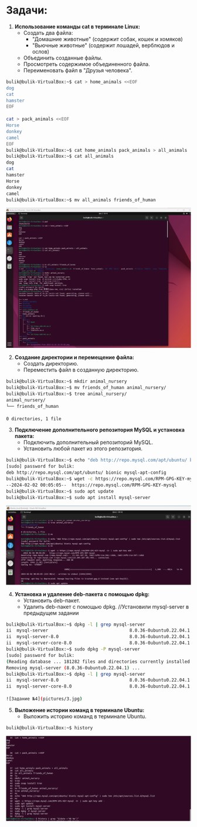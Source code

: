 # Задачи:

1. **Использование команды cat в терминале Linux:**
    - Создать два файла:
        - "Домашние животные" (содержит собак, кошек и хомяков)
        - "Вьючные животные" (содержит лошадей, верблюдов и ослов)
    - Объединить созданные файлы.
    - Просмотреть содержимое объединенного файла.
    - Переименовать файл в "Друзья человека".

```bash
bulik@bulik-VirtualBox:~$ cat > home_animals <<EOF
dog
cat
hamster
EOF

cat > pack_animals <<EOF
Horse
donkey
camel
EOF
bulik@bulik-VirtualBox:~$ cat home_animals pack_animals > all_animals
bulik@bulik-VirtualBox:~$ cat all_animals
dog
cat
hamster
Horse
donkey
camel
bulik@bulik-VirtualBox:~$ mv all_animals friends_of_human
```

![Задание №1](pictures/1.jpg)


2. **Создание директории и перемещение файла:**
    - Создать директорию.
    - Переместить файл в созданную директорию.

```bash
bulik@bulik-VirtualBox:~$ mkdir animal_nursery
bulik@bulik-VirtualBox:~$ mv friends_of_human animal_nursery/
bulik@bulik-VirtualBox:~$ tree animal_nursery/
animal_nursery/
└── friends_of_human

0 directories, 1 file
```

3. **Подключение дополнительного репозитория MySQL и установка пакета:**
    - Подключить дополнительный репозиторий MySQL.
    - Установить любой пакет из этого репозитория.

```bash
bulik@bulik-VirtualBox:~$ echo "deb http://repo.mysql.com/apt/ubuntu/ bionic mysql-apt-config" | sudo tee /etc/apt/sources.list.d/mysql.list
[sudo] password for bulik: 
deb http://repo.mysql.com/apt/ubuntu/ bionic mysql-apt-config
bulik@bulik-VirtualBox:~$ wget -c https://repo.mysql.com/RPM-GPG-KEY-mysql -O- | sudo apt-key add -
--2024-02-02 00:05:05--  https://repo.mysql.com/RPM-GPG-KEY-mysql
bulik@bulik-VirtualBox:~$ sudo apt update
bulik@bulik-VirtualBox:~$ sudo apt install mysql-server
```

![Задания №2 и №3](pictures/2.jpg)


4. **Установка и удаление deb-пакета с помощью dpkg:**
    - Установить deb-пакет.
    - Удалить deb-пакет с помощью dpkg.
//Установили mysql-server в предыдущем задании

```bash
bulik@bulik-VirtualBox:~$ dpkg -l | grep mysql-server
ii  mysql-server                               8.0.36-0ubuntu0.22.04.1                 all          MySQL database server (metapackage depending on the latest version)
ii  mysql-server-8.0                           8.0.36-0ubuntu0.22.04.1                 amd64        MySQL database server binaries and system database setup
ii  mysql-server-core-8.0                      8.0.36-0ubuntu0.22.04.1                 amd64        MySQL database server binaries
bulik@bulik-VirtualBox:~$ sudo dpkg -P mysql-server
[sudo] password for bulik: 
(Reading database ... 181282 files and directories currently installed.)
Removing mysql-server (8.0.36-0ubuntu0.22.04.1) ...
bulik@bulik-VirtualBox:~$ dpkg -l | grep mysql-server
ii  mysql-server-8.0                           8.0.36-0ubuntu0.22.04.1                 amd64        MySQL database server binaries and system database setup
ii  mysql-server-core-8.0                      8.0.36-0ubuntu0.22.04.1                 amd64        MySQL database server binaries

![Задание №4](pictures/3.jpg)
```


5. **Выложение истории команд в терминале Ubuntu:**
    - Выложить историю команд в терминале Ubuntu.


```bash
bulik@bulik-VirtualBox:~$ history
```

![ubuntu_history](pictures/4.jpg)
 

